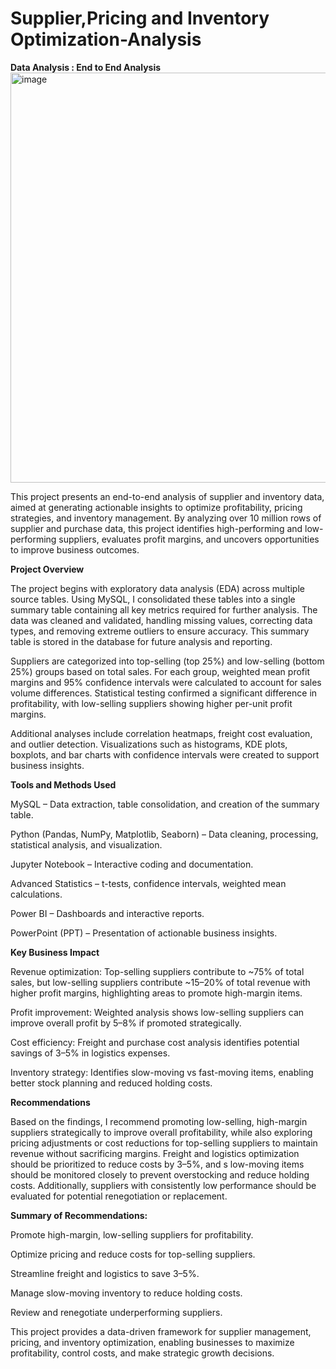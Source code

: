 # Supplier,Pricing and Inventory Optimization-Analysis
**Data Analysis : End to End Analysis**
<img width="1159" height="656" alt="image" src="https://github.com/user-attachments/assets/7a75b323-8168-4a36-9f5d-f5be52d45893" />

This project presents an end-to-end analysis of supplier and inventory data, aimed at generating actionable insights to optimize profitability, pricing strategies, and inventory management.
By analyzing over 10 million rows of supplier and purchase data, this project identifies high-performing and low-performing suppliers, evaluates profit margins, and uncovers 
opportunities to improve business outcomes.

**Project Overview**

The project begins with exploratory data analysis (EDA) across multiple source tables. Using MySQL, I consolidated these tables into a single summary table containing all key metrics
required for further analysis. The data was cleaned and validated, handling missing values, correcting data types, and removing extreme outliers to ensure accuracy. This summary table
is stored in the database for future analysis and reporting.

Suppliers are categorized into top-selling (top 25%) and low-selling (bottom 25%) groups based on total sales. For each group, weighted mean profit margins and 95% confidence intervals
were calculated to account for sales volume differences. Statistical testing confirmed a significant difference in profitability, with low-selling suppliers showing higher per-unit profit margins.

Additional analyses include correlation heatmaps, freight cost evaluation, and outlier detection. Visualizations such as histograms, KDE plots, boxplots, and bar charts with confidence 
intervals were created to support business insights.

**Tools and Methods Used**

MySQL – Data extraction, table consolidation, and creation of the summary table.

Python (Pandas, NumPy, Matplotlib, Seaborn) – Data cleaning, processing, statistical analysis, and visualization.

Jupyter Notebook – Interactive coding and documentation.

Advanced Statistics – t-tests, confidence intervals, weighted mean calculations.

Power BI – Dashboards and interactive reports.

PowerPoint (PPT) – Presentation of actionable business insights.

**Key Business Impact**

Revenue optimization: Top-selling suppliers contribute to ~75% of total sales, but low-selling suppliers contribute ~15–20% of total revenue with higher profit margins,
highlighting areas to promote high-margin items.

Profit improvement: Weighted analysis shows low-selling suppliers can improve overall profit by 5–8% if promoted strategically.

Cost efficiency: Freight and purchase cost analysis identifies potential savings of 3–5% in logistics expenses.

Inventory strategy: Identifies slow-moving vs fast-moving items, enabling better stock planning and reduced holding costs.

**Recommendations**

Based on the findings, I recommend promoting low-selling, high-margin suppliers strategically to improve overall profitability, while also exploring pricing adjustments or 
cost reductions for top-selling suppliers to maintain revenue without sacrificing margins. Freight and logistics optimization should be prioritized to reduce costs by 3–5%, and s
low-moving items should be monitored closely to prevent overstocking and reduce holding costs. Additionally, suppliers with consistently low performance should be evaluated for 
potential renegotiation or replacement.

**Summary of Recommendations:**

Promote high-margin, low-selling suppliers for profitability.

Optimize pricing and reduce costs for top-selling suppliers.

Streamline freight and logistics to save 3–5%.

Manage slow-moving inventory to reduce holding costs.

Review and renegotiate underperforming suppliers.

This project provides a data-driven framework for supplier management, pricing, and inventory optimization, enabling businesses to maximize profitability, control costs, and make strategic growth decisions.
